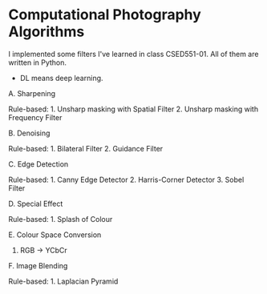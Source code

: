 # Computational Photography Algorithms

I implemented some filters I've learned in class CSED551-01. All of them are written in Python.
* DL means deep learning.

A. Sharpening 

  Rule-based:
    1. Unsharp masking with Spatial Filter
    2. Unsharp masking with Frequency Filter
  
B. Denoising

  Rule-based:
    1. Bilateral Filter
    2. Guidance Filter
  
C. Edge Detection

  Rule-based:
    1. Canny Edge Detector
    2. Harris-Corner Detector
    3. Sobel Filter
  
D. Special Effect

  Rule-based:
    1. Splash of Colour
  
E. Colour Space Conversion
  1. RGB -> YCbCr


F. Image Blending

  Rule-based:
    1. Laplacian Pyramid

